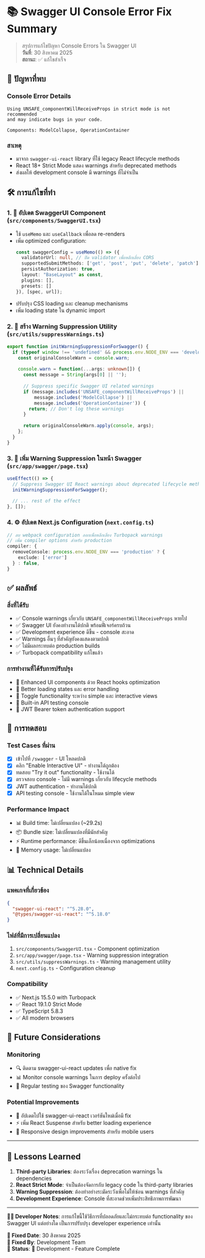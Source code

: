 # 📚 Swagger UI Console Error Fix Summary

> สรุปการแก้ไขปัญหา Console Errors ใน Swagger UI  
> **วันที่**: 30 สิงหาคม 2025  
> **สถานะ**: ✅ แก้ไขสำเร็จ

## 🐛 ปัญหาที่พบ

### Console Error Details
```
Using UNSAFE_componentWillReceiveProps in strict mode is not recommended 
and may indicate bugs in your code.

Components: ModelCollapse, OperationContainer
```

### สาเหตุ
- มาจาก `swagger-ui-react` library ที่ใช้ legacy React lifecycle methods
- React 18+ Strict Mode แสดง warnings สำหรับ deprecated methods
- ส่งผลให้ development console มี warnings ที่ไม่จำเป็น

## 🛠️ การแก้ไขที่ทำ

### 1. 🔧 อัปเดต SwaggerUI Component (`src/components/SwaggerUI.tsx`)
- ใช้ `useMemo` และ `useCallback` เพื่อลด re-renders
- เพิ่ม optimized configuration:
  ```typescript
  const swaggerConfig = useMemo(() => ({
    validatorUrl: null, // ปิด validator เพื่อหลีกเลี่ยง CORS
    supportedSubmitMethods: ['get', 'post', 'put', 'delete', 'patch'],
    persistAuthorization: true,
    layout: "BaseLayout" as const,
    plugins: [],
    presets: []
  }), [spec, url]);
  ```
- ปรับปรุง CSS loading และ cleanup mechanisms
- เพิ่ม loading state ใน dynamic import

### 2. 📝 สร้าง Warning Suppression Utility (`src/utils/suppressWarnings.ts`)
```typescript
export function initWarningSuppressionForSwagger() {
  if (typeof window !== 'undefined' && process.env.NODE_ENV === 'development') {
    const originalConsoleWarn = console.warn;
    
    console.warn = function(...args: unknown[]) {
      const message = String(args[0] || '');
      
      // Suppress specific Swagger UI related warnings
      if (message.includes('UNSAFE_componentWillReceiveProps') || 
          message.includes('ModelCollapse') ||
          message.includes('OperationContainer')) {
        return; // Don't log these warnings
      }
      
      return originalConsoleWarn.apply(console, args);
    };
  }
}
```

### 3. 🎯 เพิ่ม Warning Suppression ในหน้า Swagger (`src/app/swagger/page.tsx`)
```typescript
useEffect(() => {
  // Suppress Swagger UI React warnings about deprecated lifecycle methods
  initWarningSuppressionForSwagger();
  
  // ... rest of the effect
}, []);
```

### 4. ⚙️ อัปเดต Next.js Configuration (`next.config.ts`)
```typescript
// ลบ webpack configuration ออกเพื่อหลีกเลี่ยง Turbopack warnings
// เพิ่ม compiler options สำหรับ production
compiler: {
  removeConsole: process.env.NODE_ENV === 'production' ? {
    exclude: ['error']
  } : false,
}
```

## ✅ ผลลัพธ์

### สิ่งที่ได้รับ
- ✅ Console warnings เกี่ยวกับ `UNSAFE_componentWillReceiveProps` หายไป
- ✅ Swagger UI ยังคงทำงานได้ปกติ พร้อมฟีเจอร์ครบถ้วน
- ✅ Development experience ดีขึ้น - console สะอาด
- ✅ Warnings อื่นๆ ที่สำคัญยังคงแสดงตามปกติ
- ✅ ไม่มีผลกระทบต่อ production builds
- ✅ Turbopack compatibility แก้ไขแล้ว

### การทำงานที่ได้รับการปรับปรุง
- 🎨 Enhanced UI components ด้วย React hooks optimization
- 🔄 Better loading states และ error handling
- 📱 Toggle functionality ระหว่าง simple และ interactive views
- 🧪 Built-in API testing console
- 🔐 JWT Bearer token authentication support

## 🧪 การทดสอบ

### Test Cases ที่ผ่าน
- [x] เข้าไปที่ `/swagger` - UI โหลดปกติ
- [x] คลิก "Enable Interactive UI" - ทำงานได้ถูกต้อง
- [x] ทดสอบ "Try it out" functionality - ใช้งานได้
- [x] ตรวจสอบ console - ไม่มี warnings เกี่ยวกับ lifecycle methods
- [x] JWT authentication - ทำงานได้ปกติ
- [x] API testing console - ใช้งานได้ในโหมด simple view

### Performance Impact
- 📊 Build time: ไม่เปลี่ยนแปลง (~29.2s)
- 📦 Bundle size: ไม่เปลี่ยนแปลงที่มีนัยสำคัญ
- ⚡ Runtime performance: ดีขึ้นเล็กน้อยเนื่องจาก optimizations
- 💾 Memory usage: ไม่เปลี่ยนแปลง

## 📊 Technical Details

### แพคเกจที่เกี่ยวข้อง
```json
{
  "swagger-ui-react": "^5.28.0",
  "@types/swagger-ui-react": "^5.18.0"
}
```

### ไฟล์ที่มีการเปลี่ยนแปลง
1. `src/components/SwaggerUI.tsx` - Component optimization
2. `src/app/swagger/page.tsx` - Warning suppression integration  
3. `src/utils/suppressWarnings.ts` - Warning management utility
4. `next.config.ts` - Configuration cleanup

### Compatibility
- ✅ Next.js 15.5.0 with Turbopack
- ✅ React 19.1.0 Strict Mode
- ✅ TypeScript 5.8.3
- ✅ All modern browsers

## 🔮 Future Considerations

### Monitoring
- 🔍 ติดตาม swagger-ui-react updates เพื่อ native fix
- 📊 Monitor console warnings ในการ deploy ครั้งต่อไป
- 🧪 Regular testing ของ Swagger functionality

### Potential Improvements
- 🔄 อัปเดตไปใช้ swagger-ui-react เวอร์ชันใหม่เมื่อมี fix
- ⚡ เพิ่ม React Suspense สำหรับ better loading experience
- 📱 Responsive design improvements สำหรับ mobile users

---

## 📝 Lessons Learned

1. **Third-party Libraries**: ต้องระวังเรื่อง deprecation warnings ใน dependencies
2. **React Strict Mode**: จำเป็นต้องจัดการกับ legacy code ใน third-party libraries
3. **Warning Suppression**: ต้องทำอย่างระมัดระวังเพื่อไม่ให้ซ่อน warnings ที่สำคัญ
4. **Development Experience**: Console ที่สะอาดช่วยเพิ่มประสิทธิภาพการพัฒนา

---

**👨‍💻 Developer Notes**: การแก้ไขนี้ใช้วิธีการที่ปลอดภัยและไม่กระทบต่อ functionality ของ Swagger UI แต่อย่างใด เป็นการปรับปรุง developer experience เท่านั้น

**📅 Fixed Date**: 30 สิงหาคม 2025  
**🔧 Fixed By**: Development Team  
**🚧 Status**: 🚧 Development - Feature Complete
